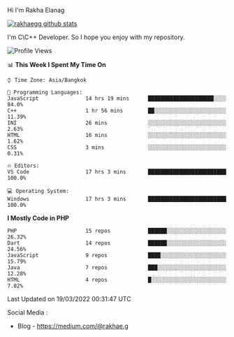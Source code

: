 Hi I'm Rakha Elanag


[![rakhaegg github stats](https://github-readme-stats.vercel.app/api?username=rakhaegg)](https://github.com/rakhaegg/rakhaegg)

I'm C\C++ Developer. So I hope you enjoy with my repository. 



<!--START_SECTION:waka-->
![Profile Views](http://img.shields.io/badge/Profile%20Views-0-blue)

📊 **This Week I Spent My Time On** 

```text
⌚︎ Time Zone: Asia/Bangkok

💬 Programming Languages: 
JavaScript               14 hrs 19 mins      █████████████████████░░░░   84.0% 
C++                      1 hr 56 mins        ██░░░░░░░░░░░░░░░░░░░░░░░   11.39% 
INI                      26 mins             ░░░░░░░░░░░░░░░░░░░░░░░░░   2.63% 
HTML                     16 mins             ░░░░░░░░░░░░░░░░░░░░░░░░░   1.62% 
CSS                      3 mins              ░░░░░░░░░░░░░░░░░░░░░░░░░   0.31%

🔥 Editors: 
VS Code                  17 hrs 3 mins       █████████████████████████   100.0%

💻 Operating System: 
Windows                  17 hrs 3 mins       █████████████████████████   100.0%

```

**I Mostly Code in PHP** 

```text
PHP                      15 repos            ██████░░░░░░░░░░░░░░░░░░░   26.32% 
Dart                     14 repos            ██████░░░░░░░░░░░░░░░░░░░   24.56% 
JavaScript               9 repos             ████░░░░░░░░░░░░░░░░░░░░░   15.79% 
Java                     7 repos             ███░░░░░░░░░░░░░░░░░░░░░░   12.28% 
HTML                     4 repos             █░░░░░░░░░░░░░░░░░░░░░░░░   7.02%

```



 Last Updated on 19/03/2022 00:31:47 UTC
<!--END_SECTION:waka-->

Social Media : 
- Blog - https://medium.com/@rakhae.g
